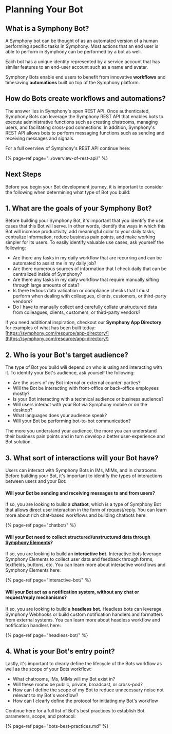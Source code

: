 # Planning Your Bot

## What is a Symphony Bot?

A Symphony bot can be thought of as an automated version of a human performing specific tasks in Symphony.  Most actions that an end user is able to perform in Symphony can be performed by a bot as well.   

Each bot has a unique identity represented by a service account that has similar features to an end-user account such as a name and avatar.

Symphony Bots enable end users to benefit from innovative **workflows** and timesaving **automations** built on top of the Symphony platform.

## How do Bots create workflows and automations?

The answer lies in Symphony's open REST API.  Once authenticated, Symphony Bots can leverage the Symphony REST API that enables bots to execute administrative functions such as creating chatrooms, managing users, and facilitating cross-pod connections.  In addition, Symphony's REST API allows bots to perform messaging functions such as sending and receiving messages and signals.

For a full overview of Symphony's REST API continue here:

{% page-ref page="../overview-of-rest-api/" %}

## Next Steps

Before you begin your Bot development journey, it is important to consider the following when determining what type of Bot you build:

## 1.  What are the goals of your Symphony Bot?

Before building your Symphony Bot, it's important that you identify the use cases that this Bot will serve.  In other words, identify the ways in which this Bot will increase productivity, add meaningful color to your daily tasks, centralize information, reduce business pain points, and make working simpler for its users.  To easily identify valuable use cases, ask yourself the following:

* Are there any tasks in my daily workflow that are recurring and can be automated to assist me in my daily job?
* Are there numerous sources of information that I check daily that can be centralized inside of Symphony?
* Are there any tasks in my daily workflow that require manually sifting through large amounts of data?
* Is there tedious data validation or compliance checks that I must perform when dealing with colleagues, clients, customers, or third-party vendors?
* Do I have to manually collect and carefully collate unstructured data from colleagues, clients, customers, or third-party vendors?

If you need additional inspiration, checkout our **Symphony App Directory** for examples of what has been built today: [https://symphony.com/resource/app-directory/](https://symphony.com/resource/app-directory/)

## 2.  Who is your Bot's target audience?

The type of Bot you build will depend on who is using and interacting with it.  To identify your Bot's audience, ask yourself the following:

* Are the users of my Bot internal or external counter-parties?
* Will the Bot be interacting with front-office or back-office employees mostly?
* Is your Bot interacting with a technical audience or business audience?
* Will users interact with your Bot via Symphony mobile or on the desktop?
* What languages does your audience speak?
* Will your Bot be performing bot-to-bot communication?

The more you understand your audience, the more you can understand their business pain points and in turn develop a better user-experience and Bot solution.

## 3.  What sort of interactions will your Bot have?

Users can interact with Symphony Bots in IMs, MIMs, and in chatrooms.  Before building your Bot, it's important to identify the types of interactions between users and your Bot:

#### Will your Bot be sending and receiving messages to and from users?

If so, you are looking to build a **chatbot**, which is a type of Symphony Bot that allows direct user interaction in the form of request/reply.  You can learn more about rich chat-based workflows and building chatbots here:

{% page-ref page="chatbot/" %}

#### Will your Bot need to collect structured/unstructured data through [Symphony Elements](../symphony-elements/)?

If so, you are looking to build an **interactive bot.** Interactive bots leverage Symphony Elements to collect user data and feedback through forms, textfields, buttons, etc.  You can learn more about interactive workflows and Symphony Elements here:

{% page-ref page="interactive-bot/" %}

#### Will your Bot act as a notification system, without any chat or request/reply mechanisms?

If so, you are looking to build a **headless bot.**  Headless bots can leverage Symphony Webhooks or build custom notification handlers and formatters from external systems.  You can learn more about headless workflow and notification handlers here:

{% page-ref page="headless-bot/" %}

## 4.  What is your Bot's entry point?

Lastly, it's important to clearly define the lifecycle of the Bots workflow as well as the scope of your Bots workflow:  

* What chatrooms, IMs, MIMs will my Bot exist in?
* Will these rooms be public, private, broadcast, or cross-pod?
* How can I define the scope of my Bot to reduce unnecessary noise not relevant to my Bot's workflow?
* How can I clearly define the protocol for initiating my Bot's workflow

Continue here for a full list of Bot's best practices to establish Bot parameters, scope, and protocol: 

{% page-ref page="bots-best-practices.md" %}



